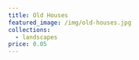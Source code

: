 ```yaml
---
title: Old Houses
featured_image: /img/old-houses.jpg
collections:
  - landscapes
price: 0.05
---
```

